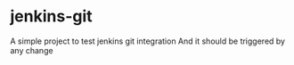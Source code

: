 # jenkins-git

A simple project to test jenkins git integration
And it should be triggered by any change
  
